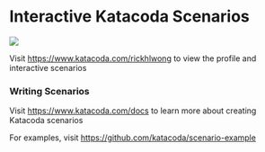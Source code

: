# Interactive Katacoda Scenarios

[![](http://shields.katacoda.com/katacoda/rickhlwong/count.svg)](https://www.katacoda.com/rickhlwong "Get your profile on Katacoda.com")

Visit https://www.katacoda.com/rickhlwong to view the profile and interactive scenarios

### Writing Scenarios
Visit https://www.katacoda.com/docs to learn more about creating Katacoda scenarios

For examples, visit https://github.com/katacoda/scenario-example
